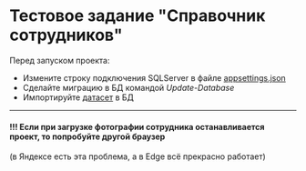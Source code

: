 # __Тестовое задание "Справочник сотрудников"__
Перед запуском проекта:
* Измените строку подключения SQLServer в файле [appsettings.json](EmployeeDirectory/EmployeeDirectory/appsettings.json)
* Сделайте миграцию в БД командой _Update-Database_
* Импортируйте [датасет](EmployeeDirectory/EmployeeDirectory/EmployeesDataset.txt) в БД
***
#### !!! Если при загрузке фотографии сотрудника останавливается проект, то попробуйте другой браузер 
(в Яндексе есть эта проблема, а в Edge всё прекрасно работает)
